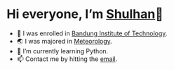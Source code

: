 # Hi everyone, I’m [Shulhan](https://github.com/shulhanalk)👋

* 🏫 I was enrolled in [Bandung Institute of Technology](https://www.itb.ac.id/).
* 🌏 I was majored in [Meteorology](https://www.meteo.itb.ac.id/).
* 🌱 I’m currently learning Python.
* 📫 Contact me by hitting the [email](mailto:halo.shulhan@gmail.com).

<!---
shulhanalk/shulhanalk is a ✨ special ✨ repository because its `README.md` (this file) appears on your GitHub profile.
You can click the Preview link to take a look at your changes.
--->
